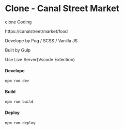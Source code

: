 # Clone - Canal Street Market

clone Coding

https://canalstreet/market/food

Develope by Pug / SCSS / Vanilla JS

Built by Gulp

Use Live Server(Vscode Extention)

#### Develope

```
npm run dev
```

#### Build

```
npm run build
```

#### Deploy

```
npm run deploy
```
